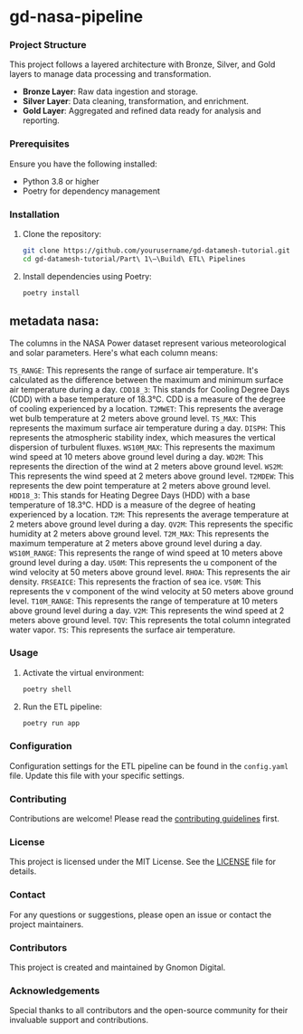 # gd-nasa-pipeline

### Project Structure

This project follows a layered architecture with Bronze, Silver, and Gold layers to manage data processing and transformation.

- **Bronze Layer**: Raw data ingestion and storage.
- **Silver Layer**: Data cleaning, transformation, and enrichment.
- **Gold Layer**: Aggregated and refined data ready for analysis and reporting.

### Prerequisites

Ensure you have the following installed:

- Python 3.8 or higher
- Poetry for dependency management

### Installation

1. Clone the repository:

    ```sh
    git clone https://github.com/yourusername/gd-datamesh-tutorial.git
    cd gd-datamesh-tutorial/Part\ 1\—\Build\ ETL\ Pipelines
    ```

2. Install dependencies using Poetry:

    ```sh
    poetry install
    ```

## metadata nasa:
The columns in the NASA Power dataset represent various meteorological and solar parameters. Here's what each column means:

`TS_RANGE`: This represents the range of surface air temperature. It's calculated as the difference between the maximum and minimum surface air temperature during a day.
`CDD18_3`: This stands for Cooling Degree Days (CDD) with a base temperature of 18.3°C. CDD is a measure of the degree of cooling experienced by a location.
`T2MWET`: This represents the average wet bulb temperature at 2 meters above ground level.
`TS_MAX`: This represents the maximum surface air temperature during a day.
`DISPH`: This represents the atmospheric stability index, which measures the vertical dispersion of turbulent fluxes.
`WS10M_MAX`: This represents the maximum wind speed at 10 meters above ground level during a day.
`WD2M`: This represents the direction of the wind at 2 meters above ground level.
`WS2M`: This represents the wind speed at 2 meters above ground level.
`T2MDEW`: This represents the dew point temperature at 2 meters above ground level.
`HDD18_3`: This stands for Heating Degree Days (HDD) with a base temperature of 18.3°C. HDD is a measure of the degree of heating experienced by a location.
`T2M`: This represents the average temperature at 2 meters above ground level during a day.
`QV2M`: This represents the specific humidity at 2 meters above ground level.
`T2M_MAX`: This represents the maximum temperature at 2 meters above ground level during a day.
`WS10M_RANGE`: This represents the range of wind speed at 10 meters above ground level during a day.
`U50M`: This represents the u component of the wind velocity at 50 meters above ground level.
`RHOA`: This represents the air density.
`FRSEAICE`: This represents the fraction of sea ice.
`V50M`: This represents the v component of the wind velocity at 50 meters above ground level.
`T10M_RANGE`: This represents the range of temperature at 10 meters above ground level during a day.
`V2M`: This represents the wind speed at 2 meters above ground level.
`TQV`: This represents the total column integrated water vapor.
`TS`: This represents the surface air temperature.

### Usage

1. Activate the virtual environment:

    ```sh
    poetry shell
    ```

2. Run the ETL pipeline:

    ```sh
    poetry run app
    ```

### Configuration

Configuration settings for the ETL pipeline can be found in the `config.yaml` file. Update this file with your specific settings.

### Contributing

Contributions are welcome! Please read the [contributing guidelines](CONTRIBUTING.md) first.

### License

This project is licensed under the MIT License. See the [LICENSE](LICENSE) file for details.

### Contact

For any questions or suggestions, please open an issue or contact the project maintainers.

### Contributors

This project is created and maintained by Gnomon Digital.

### Acknowledgements

Special thanks to all contributors and the open-source community for their invaluable support and contributions.
